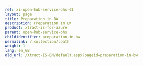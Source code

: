 ```yaml
---
ref: xi-open-hub-service-ohs-01
layout: page
title: Preparation in BW
description: Preparation in BW
product: xtract-is-for-azure
parent: open-hub-service-ohs
childidentifier: preparation-in-bw
permalink: /:collection/:path
weight: 1
lang: en_GB
old_url: /Xtract-IS-EN/default.aspx?pageid=preparation-in-bw
---
```

